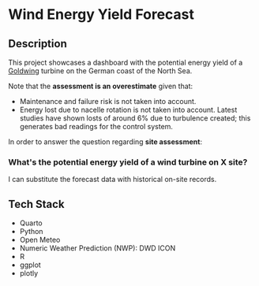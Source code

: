# Wind Energy Yield Forecast

## Description

This project showcases a dashboard with the potential energy yield of a [Goldwing](https://www.goldwind.com/en/) turbine on the German coast of the North Sea.

Note that the **assessment is an overestimate** given that:
- Maintenance and failure risk is not taken into account.
- Energy lost due to nacelle rotation is not taken into account. Latest studies have shown losts of around 6% due to turbulence created; this generates bad readings for the control system.
   

In order to answer the question regarding **site assessment**:

### What's the potential energy yield of a wind turbine on X site?

I can substitute the forecast data with historical on-site records.

## Tech Stack

- Quarto
- Python
- Open Meteo
- Numeric Weather Prediction (NWP): DWD ICON
- R
- ggplot
- plotly
